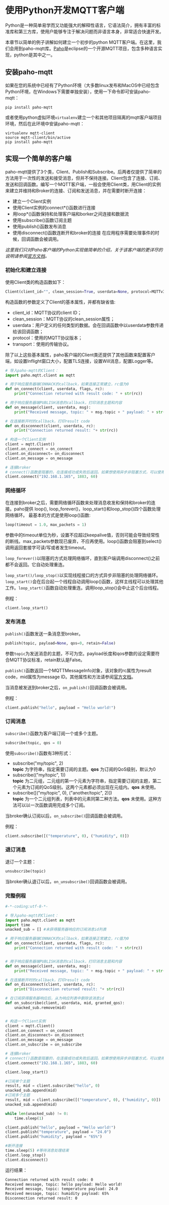 # 使用Python开发MQTT客户端

Python是一种简单易学而又功能强大的解释性语言，它语法简介，拥有丰富的标准库和第三方库，使用户能够专注于解决问题而非语言本身，非常适合快速开发。

本章节以简单的例子讲解如何建立一个初步的python MQTT客户端。在这里，我们会用到paho-mqtt库。[Paho](https://www.eclipse.org/paho/)是eclipse的一个开源MQTT项目，包含多种语言实现，python是其中之一。

## 安装paho-mqtt

如果在您的系统中已经有了Python环境（大多数linux发布和MacOS中已经包含Python环境，在Windows下需要单独安装），使用一下命令即可安装paho-mqtt：

```
pip install paho-mqtt
```

或者使用python虚拟环境`virtualenv`建立一个和其他项目隔离的mqtt客户端项目环境，然后在此环境中安装paho-mqtt：

```
virtualenv mqtt-client
source mqtt-client/bin/active
pip install paho-mqtt
```

## 实现一个简单的客户端

paho-mqtt提供了3个类，Client、Publish和Subscribe。后两者仅提供了简单的方法用于一次性的发送和接受消息，但并不保持连接。Client包含了连接、订阅、发送和回调函数。编写一个MQTT客户端，一般会使用Client类，用Client的实例来建立并维持和Broker的连接、订阅和发送消息，并在需要时断开连接：
 - 建立一个Client实例
 - 使用Client实例的connect*()函数进行连接
 - 用loop*()函数保持和处理客户端和borker之间连接和数据流
 - 使用subscribe()函数订阅主题
 - 使用publish()函数发布消息
 - 使用disconnect()函数连断开和broker的连接
在应用程序需要处理事件的时候，回调函数会被调用。

_这里我们只对Paho客户端的Python实现做简单的介绍，关于该客户端的更详尽的说明请参阅[官方文档](https://www.eclipse.org/paho/clients/python/docs/)。_

### 初始化和建立连接
使用Client类的构造函数如下：
```python
Client(client_id="", clean_session=True, userdata=None, protocol=MQTTv311, transport="tcp")
```
构造函数的参数定义了Client的基本属性，并都有缺省值:
- client_id：MQTT协议的client ID；
- clean_session：MQTT协议的clean_session属性；
- userdata：用户定义的任何类型的数据。会在回调函数中以userdata参数传递给该回调函数；
- protocol：使用的MQTT协议版本；
- transport：使用的传输协议。

除了以上这些基本属性，paho客户端的Client类还提供了其他函数来配置客户端，如设置Inflight窗口大小，配置TLS连接，设置Will消息，配置Logger等。
```python
# 导入paho-mqtt的Client：
import paho.mqtt.client as mqtt

# 用于响应服务器端CONNACK的callback，如果连接正常建立，rc值为0
def on_connect(client, userdata, flags, rc):
    print("Connection returned with result code: " + str(rc))

# 用于响应服务器端PUBLISH消息的callback，打印消息主题和内容
def on_message(client, userdata, msg):
    print("Received message, topic: " + msg.topic + " payload: " + str(msg.payload))

# 在连接断开时的callback，打印result code
def on_disconnect(client, userdata, rc):
    print("Connection returned result: "+ str(rc))

# 构造一个Client实例
client = mqtt.Client()
client.on_connect = on_connect
client.on_disconnect= on_disconnect
client.on_message = on_message

# 连接broker
# connect()函数是阻塞的，在连接成功或失败后返回。如果想使用异步非阻塞方式，可以使用connect_async()函数。
client.connect("192.168.1.165", 1883, 60)
```
### 网络循环

在连接到broker之后，需要网络循环函数来处理消息收发和保持和broker的连接。paho提供 loop(), loop_forever()，loop_start()和loop_stop()四个函数处理网络循环。
最基本的方式是使用loop()函数:
```python
loop(timeout = 1.0, max_packets = 1)
```
参数中的timeout单位为秒，设置不应超过keepalive值，否则可能会导致经常性的断线。max_packets参数现已废弃，不应再使用。loop()函数会阻塞到select()调用返回套接字可读/写或者发生timeout。

`loop_forever()`以阻塞的方式处理网络循环，直到客户端调用disconnect()之前都不会返回。它自动处理重连。

`loop_start()/loop_stop()`以实现线程接口的方式异步非阻塞的处理网络循环。`loop_start()`会在后台起一个线程自动调用loop()函数，这样主线程可以处理其他工作。`loop_start()`函数自动处理重连。调用loop_stop()会中止这个后台线程。

例程：
```python
client.loop_start()
```

### 发布消息
`publish()`函数发送一条消息至broker。
```python
publish(topic, payload=None, qos=0, retain=False)
```
参数`topic`为发送消息的主题，不可为空。payload长度和qos参数的设定需要符合MQTT协议标准，retain默认是False。

`publish()`函数返回一个MQTTMessageInfo对象，该对象的rc属性为result code，mid属性为message ID。其他属性和方法请参阅[官方文档](https://www.eclipse.org/paho/clients/python/docs/#publishing)。

当消息被发送到broker之后，`on_publish()`回调函数会被调用。

例程：
```python
client.publish("hello", payload = "Hello world!")
```

### 订阅消息

`subscribe()`函数为客户端订阅一个或多个主题。
```python
subscribe(topic, qos = 0)
```
使用`subscribe()`函数有3种形式：
- subscribe("my/topic", 2)  
**topic** 为字符串，指定需要订阅的主题。**qos** 为订阅的QoS级别，默认为0
- subscribe(("my/topic", 1))  
**topic** 为二元组，二元组的第一个元素为字符串，指定需要订阅的主题，第二个元素为订阅的QoS级别。这两个元素都必须出现在元组内。**qos** 未使用。
- subscribe([("my/topic", 0), ("another/topic", 2)])  
**topic** 为一个二元组列表，列表中的元素同第二种方法。**qos** 未使用。这种方法可以以一次函数调用完成多个订阅。

当broker确认订阅以后，`on_subscribe()`回调函数会被调用。

例程：
```python
client.subscribe([("temperature", 0), ("humidity", 0)])
```

### 退订消息

退订一个主题：
```python
unsubscribe(topic)
```
当broker确认退订以后，`on_unsubscribe()`回调函数会被调用。

### 完整例程

```python
#-*-coding:utf-8-*-

# 导入paho-mqtt的Client：
import paho.mqtt.client as mqtt
import time
unacked_sub = [] #未获得服务器响应的订阅消息id列表

# 用于响应服务器端CONNACK的callback，如果连接正常建立，rc值为0
def on_connect(client, userdata, flags, rc):
    print("Connection returned with result code: " + str(rc))


# 用于响应服务器端PUBLISH消息的callback，打印消息主题和内容
def on_message(client, userdata, msg):
    print("Received message, topic: " + msg.topic + " payload: " + str(msg.payload))

# 在连接断开时的callback，打印result code
def on_disconnect(client, userdata, rc):
    print("Disconnection returned result: "+ str(rc))

# 在订阅获得服务器响应后，从为响应列表中删除该消息id
def on_subscribe(client, userdata, mid, granted_qos):
    unacked_sub.remove(mid)


# 构造一个Client实例
client = mqtt.Client()
client.on_connect = on_connect
client.on_disconnect= on_disconnect
client.on_message = on_message
client.on_subscribe = on_subscribe

# 连接broker
# connect()函数是阻塞的，在连接成功或失败后返回。如果想使用异步非阻塞方式，可以使用connect_async()函数。
client.connect("192.168.1.165", 1883, 60)

client.loop_start()

#订阅单个主题
result, mid = client.subscribe("hello", 0)
unacked_sub.append(mid)
#订阅多个主题
result, mid = client.subscribe([("temperature", 0), ("humidity", 0)])
unacked_sub.append(mid)

while len(unacked_sub) != 0:
    time.sleep(1)

client.publish("hello", payload = "Hello world!")
client.publish("temperature", payload = "24.0")
client.publish("humidity", payload = "65%")

#断开连接
time.sleep(5) #等待消息处理结束
client.loop_stop()
client.disconnect()
```
运行结果：
```bash
Connection returned with result code: 0
Received message, topic: hello payload: Hello world!
Received message, topic: temperature payload: 24.0
Received message, topic: humidity payload: 65%
Disconnection returned result: 0
```
